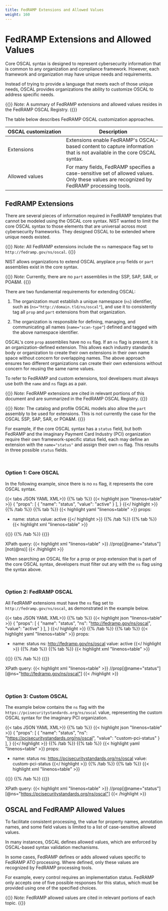 ```yaml
---
title: FedRAMP Extensions and Allowed Values
weight: 160
---
```


# FedRAMP Extensions and Allowed Values

Core OSCAL syntax is designed to represent cybersecurity
information that is common to any organization and compliance framework.
However, each framework and organization may have unique
needs and requirements. 

Instead of trying to provide a language that meets each of those
unique needs, OSCAL provides organizations the ability to customize OSCAL to
address specific needs.

{{<callout>}}
_Note:_ A summary of FedRAMP extensions and allowed values resides in the FedRAMP OSCAL Registry.
{{</callout>}}

The table below describes FedRAMP OSCAL customization approaches.

| OSCAL&nbsp;customization | Description                                                                                                                              |
| ------------------------ | ---------------------------------------------------------------------------------------------------------------------------------------- |
| Extensions               | Extensions enable FedRAMP's OSCAL-based content to capture information that is not available in the core OSCAL syntax.                   |
| Allowed&nbsp;values      | For many fields, FedRAMP specifies a case-sensitive set of allowed values. Only these values are recognized by FedRAMP processing tools. |


## FedRAMP Extensions

There are several pieces of information required in FedRAMP templates
that cannot be modeled using the OSCAL core syntax. NIST wanted to limit
the core OSCAL syntax to those elements that are universal across most
cybersecurity frameworks. They designed OSCAL to be extended where
unique needs existed.

{{<callout>}}
_Note:_ All FedRAMP extensions include the `ns` namespace flag set to `http://fedramp.gov/ns/oscal`.
{{</callout>}}

NIST allows organizations to extend OSCAL anyplace `prop` fields or `part` assemblies exist in the core syntax. 

{{<callout>}}
_Note:_ Currently, there are no `part` assemblies in the SSP, SAP, SAR, or POA&M.
{{</callout>}}

There are two fundamental requirements for extending OSCAL:

1. The organization must establish a unique namespace (`ns`) identifier,
    such as (`ns="http://domain.tld/ns/oscal"`), and use it to
    consistently tag all `prop` and `part` extensions from that
    organization.

2. The organization is responsible for defining, managing, and
    communicating all names (`name="scan-type"`) defined and tagged with
    the above namespace identifier.

OSCAL's core `prop` assemblies have no `ns` flag. If an `ns` flag is
present, it is an organization-defined extension. This allows each
industry standards body or organization to create their own extensions
in their own name space without concern for overlapping names. The above
approach ensures two different organizations can create their
own extensions without concern for reusing the same name values.

To refer to FedRAMP and custom extensions, tool developers must always use both the `name` and `ns` flags as a pair.

{{<callout>}}
_Note:_ FedRAMP extensions are cited in relevant portions of this document and are summarized in the FedRAMP OSCAL Registry.
{{</callout>}}

{{<callout>}}
_Note:_ The catalog and profile OSCAL models also allow the `part`
assembly to be used for extensions. This is not currently the case for
the OSCAL SSP, SAP, SAR, or POA&M.
{{</callout>}}

For example, if the core OSCAL syntax has a `status` field, but both
FedRAMP and the imaginary Payment Card Industry (PCI) organization require their own
framework-specific status field, each may define an extension with the
`name="status"` and assign their own `ns` flag. This results in three
possible `status` fields.


<br>

### Option 1: Core OSCAL

In the following example, since there is no `ns` flag, it represents the core OSCAL syntax.

{{< tabs JSON YAML XML>}}
{{% tab %}}
{{< highlight json "linenos=table" >}}
{
    "props": [
        {
            "name": "status",
            "value": "active"
        }
    ],
}
{{</ highlight >}}
{{% /tab %}}
{{% tab %}}
{{< highlight yaml "linenos=table" >}}
  props:
  - name: status
    value: active
{{</ highlight >}}
{{% /tab %}}
{{% tab %}}
{{< highlight xml "linenos=table" >}}
<prop name="status" value="active"/>
{{</ highlight >}}
{{% /tab %}}
{{</ tabs >}}

XPath query:
{{< highlight xml "linenos=table" >}}
//prop[@name="status"][not(@ns)]
{{< /highlight >}}

When searching an OSCAL file for a prop or prop extension that is
part of the core OSCAL syntax, developers must filter out any with the `ns`
flag using the syntax above.


<br>

### Option 2: FedRAMP OSCAL

All FedRAMP extensions must have the `ns` flag set to `http://fedramp.gov/ns/oscal`, as demonstrated in the example below.

{{< tabs JSON YAML XML>}}
{{% tab %}}
{{< highlight json "linenos=table" >}}
{
    "props": [
        {
            "name": "status",
            "ns": "http://fedramp.gov/ns/oscal",
            "value": "active"
        }
    ],
}
{{</ highlight >}}
{{% /tab %}}
{{% tab %}}
{{< highlight yaml "linenos=table" >}}
  props:
  - name: status
    ns: http://fedramp.gov/ns/oscal
    value: active
{{</ highlight >}}
{{% /tab %}}
{{% tab %}}
{{< highlight xml "linenos=table" >}}
<prop name="status" ns="http://fedramp.gov/ns/oscal" value="active"/>
{{</ highlight >}}
{{% /tab %}}
{{</ tabs >}}

XPath query:
{{< highlight xml "linenos=table" >}}
//prop[@name="status"][@ns="http://fedramp.gov/ns/oscal"]
{{< /highlight >}}


<br>

### Option 3: Custom OSCAL

The example below contains the `ns` flag with the `https://pcisecuritystandards.org/ns/oscal` value, representing the custom OSCAL syntax for the imaginary PCI organization.

{{< tabs JSON YAML XML>}}
{{% tab %}}
{{< highlight json "linenos=table" >}}
{
    "props": [
        {
            "name": "status",
            "ns": "https://pcisecuritystandards.org/ns/oscal",
            "value": "custom-pci-status"
        }
    ],
}
{{</ highlight >}}
{{% /tab %}}
{{% tab %}}
{{< highlight yaml "linenos=table" >}}
  props:
  - name: status
    ns: https://pcisecuritystandards.org/ns/oscal
    value: custom-pci-status
{{</ highlight >}}
{{% /tab %}}
{{% tab %}}
{{< highlight xml "linenos=table" >}}
<prop name="status" ns="https://pcisecuritystandards.org/ns/oscal"  value="custom-pci-status"/>
{{</ highlight >}}
{{% /tab %}}
{{</ tabs >}}

XPath query:
{{< highlight xml "linenos=table" >}}
//prop[@name="status"][@ns="https://pcisecuritystandards.org/ns/oscal"]
{{< /highlight >}}


## OSCAL and FedRAMP Allowed Values

To facilitate consistent processing, the value for property names,
annotation names, and some field values is limited to a list of
case-sensitive allowed values.

In many instances, OSCAL defines allowed values, which are enforced by OSCAL-based syntax validation mechanisms.

In some cases, FedRAMP defines or adds allowed values specific to
FedRAMP ATO processing. Where defined, only these values are recognized
by FedRAMP processing tools.

For example, every control requires an implementation status. FedRAMP
only accepts one of five possible responses for this status, which must
be provided using one of the specified choices.

{{<callout>}}
_Note:_ FedRAMP allowed values are cited in relevant portions of each topic.
{{</callout>}}

